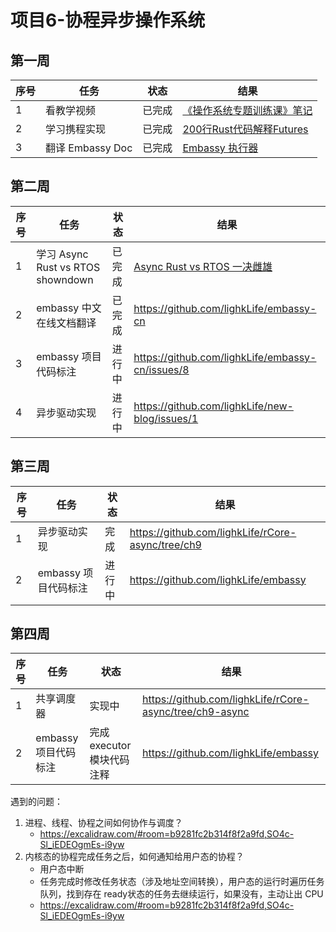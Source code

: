 # 项目6-协程异步操作系统

## 第一周
| 序号  | 任务  | 状态  | 结果  |
| --- | --- | --- | --- |
| 1   | 看教学视频 | 已完成 |  [《操作系统专题训练课》笔记](https://github.com/lighkLife/new-blog/blob/main/%E3%80%8A%E6%93%8D%E4%BD%9C%E7%B3%BB%E7%BB%9F%E4%B8%93%E9%A2%98%E8%AE%AD%E7%BB%83%E8%AF%BE%E3%80%8B%E7%AC%94%E8%AE%B0.md)   |
| 2   | 学习携程实现 | 已完成 | [200行Rust代码解释Futures](https://github.com/lighkLife/new-blog/blob/main/200%E8%A1%8CRust%E4%BB%A3%E7%A0%81%E8%A7%A3%E9%87%8AFutures.md) |
| 3   | 翻译 Embassy Doc | 已完成 | [Embassy 执行器](https://github.com/lighkLife/new-blog/blob/main/Embassy%E6%89%A7%E8%A1%8C%E5%99%A8.md) |

## 第二周

| 序号  | 任务  | 状态  | 结果  |
| --- | --- | --- | --- |
| 1   | 学习 Async Rust vs RTOS showndown | 已完成 |  [Async Rust vs RTOS 一决雌雄](https://github.com/lighkLife/new-blog/blob/main/Async%20Rust%20vs%20RTOS%20%E4%B8%80%E5%86%B3%E9%9B%8C%E9%9B%84.md)|
| 2   | embassy 中文在线文档翻译 | 已完成 | https://github.com/lighkLife/embassy-cn |
| 3   | embassy 项目代码标注 | 进行中 | https://github.com/lighkLife/embassy-cn/issues/8 |
| 4   | 异步驱动实现 | 进行中 | https://github.com/lighkLife/new-blog/issues/1 |

## 第三周
| 序号  | 任务  | 状态  | 结果  |
| --- | --- | --- | --- |
| 1   | 异步驱动实现 | 完成 | https://github.com/lighkLife/rCore-async/tree/ch9 |
| 2   | embassy 项目代码标注 | 进行中 | https://github.com/lighkLife/embassy |


## 第四周
| 序号  | 任务  | 状态  | 结果  |
| --- | --- | --- | --- |
| 1   | 共享调度器 | 实现中  | https://github.com/lighkLife/rCore-async/tree/ch9-async |
| 2   | embassy 项目代码标注 | 完成 executor 模块代码注释 | https://github.com/lighkLife/embassy |

遇到的问题：
1. 进程、线程、协程之间如何协作与调度？
   - https://excalidraw.com/#room=b9281fc2b314f8f2a9fd,SO4c-Sl_iEDEOgmEs-i9yw
2. 内核态的协程完成任务之后，如何通知给用户态的协程？
   - 用户态中断
   - 任务完成时修改任务状态（涉及地址空间转换），用户态的运行时遍历任务队列，找到存在 ready状态的任务去继续运行，如果没有，主动让出 CPU
   - https://excalidraw.com/#room=b9281fc2b314f8f2a9fd,SO4c-Sl_iEDEOgmEs-i9yw
